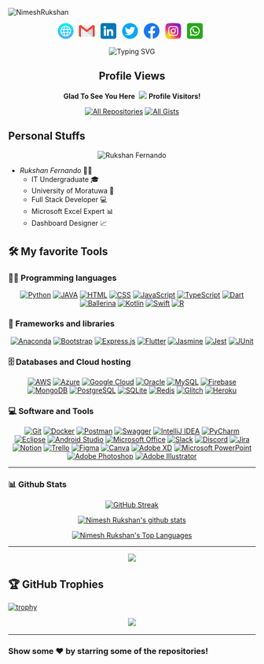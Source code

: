 ![NimeshRukshan](assets)

<p align="center">
	<a href="https://bit.ly/NimeshRukshan" title="Web"><img src="assets/LogoIcons/web.png" alt="Web" width="32" height="32"></a> &nbsp;
	<a href="mailto:nimeshrukshan@gmail.com" title="email"><img src="assets/LogoIcons/gmail.png" alt="Email" width="32" height="32"></a> &nbsp;
	<a href="https://www.linkedin.com/in/nimesh-rukshan" title="LinkedIn"><img src="assets/LogoIcons/linkedin.png" alt="LinkedIn" width="32" height="32"></a> &nbsp;
	<a href="https://twitter.com/NimeshRukshan" title="Twitter"><img src="assets/LogoIcons/twitter.png" alt="Twitter" width="32" height="32"></a> &nbsp;
	<a href="https://www.facebook.com/nimesh.rukshan" title="Facebook"><img src="assets/LogoIcons/facebook.png" alt="Facebook" width="32" height="32"></a> &nbsp;
	<a href="https://instagram.com/nimeshrukshan" title="Instagram"><img src="assets/LogoIcons/instagram.png" alt="Instagram" width="32" height="32"></a> &nbsp;
	<a href="https://api.whatsapp.com/send?phone=94768839442" title="WhatsApp"><img src="assets/LogoIcons/whatsapp.png" alt="WhatsApp" width="32" height="32"></a> &nbsp;
</p>

<p align="center">
	<img src="https://readme-typing-svg.herokuapp.com?font=Martian+Mono&weight=600&size=48&pause=1000&color=29a71a&center=true&vCenter=true&random=false&width=1500&height=200&lines=IT+Undergraduate+%F0%9F%91%A8%F0%9F%8F%BB%E2%80%8D%F0%9F%92%BB;Full+Stack+Developer+%F0%9F%92%BB;Microsoft+Excel+Expert+%F0%9F%92%BB;Dashboard+Designer+%F0%9F%93%88" alt="Typing SVG" />
</p>

<h2 align="center">Profile Views</h2>
<p align="center">
	<b>Glad To See You Here</b>&nbsp;
	<img src="https://profile-counter.glitch.me/NimeshRukshan/count.svg">
	<b>Profile Visitors!</b>   
</p>

<p align="center">
  <a href="https://github.com/NimeshRukshan?tab=repositories&sort=stargazers" target="_blank"><img alt="All Repositories" title="All Repositories" src="https://custom-icon-badges.herokuapp.com/badge/-All%20Repos-2962FF?style=for-the-badge&logoColor=white&logo=repo"/></a>
  <a href="https://gist.github.com/NimeshRukshan" target="_blank"><img alt="All Gists" title="All Gists" src="https://custom-icon-badges.herokuapp.com/badge/-All%20Gists-2962FF?style=for-the-badge&logoColor=white&logo=gist"/></a>
</p>

## Personal Stuffs

<p align="center">
    <img src="/mnt/data/file-kFpVEXb5JVxLsWyelysxKmqn" alt="Rukshan Fernando"/>
</p>

- *Rukshan Fernando* 👨‍🎓
  - IT Undergraduate 🎓
  - University of Moratuwa 🏫
  - Full Stack Developer 💻
  - Microsoft Excel Expert 📊
  - Dashboard Designer 📈

## 🛠 My favorite Tools

### 👨‍💻 Programming languages

<p align="center">
	<a href="https://github.com/search?q=user%3ANimeshRukshan+language%3Apython"><img alt="Python" src="https://img.shields.io/badge/python-3670A0?style=for-the-badge&logo=python&logoColor=ffdd54"></a>
	<a href="https://github.com/search?q=user%3ANimeshRukshan+language%3Ajava"><img alt="JAVA" src="https://img.shields.io/badge/java-%23ED8B00.svg?style=for-the-badge&logo=java&logoColor=white"></a>
	<a href="https://github.com/search?q=user%3ANimeshRukshan+language%3Ahtml"><img alt="HTML" src="https://img.shields.io/badge/html5-%23E34F26.svg?style=for-the-badge&logo=html5&logoColor=white"></a>
	<a href="https://github.com/search?q=user%3ANimeshRukshan+language%3Acss"><img alt="CSS" src="https://img.shields.io/badge/css3-%231572B6.svg?style=for-the-badge&logo=css3&logoColor=white"></a>
	<a href="https://github.com/search?q=user%3ANimeshRukshan+language%3Ajavascript"><img alt="JavaScript" src="https://img.shields.io/badge/javascript-%23323330.svg?style=for-the-badge&logo=javascript&logoColor=%23F7DF1E"></a>
	<a href="https://github.com/search?q=user%3ANimeshRukshan+language%3Atypescript"><img alt="TypeScript" src="https://img.shields.io/badge/typescript-%23007ACC.svg?style=for-the-badge&logo=typescript&logoColor=white"></a>
	<a href="https://github.com/search?q=user%3ANimeshRukshan+language%3Adart"><img alt="Dart" src="https://img.shields.io/badge/dart-%230175C2.svg?style=for-the-badge&logo=dart&logoColor=white"></a>
	<a href="https://github.com/search?q=user%3ANimeshRukshan+language%3Aballerina"><img alt="Ballerina" src="https://img.shields.io/badge/ballerina-%52C3C2.svg?style=for-the-badge&logo=ballerina&logoColor=52C3C2"></a>
	<a href="https://github.com/search?q=user%3ANimeshRukshan+language%3Akotlin"><img alt="Kotlin" src="https://img.shields.io/badge/kotlin-%230095D5.svg?style=for-the-badge&logo=kotlin&logoColor=white"></a>
	<a href="https://github.com/search?q=user%3ANimeshRukshan+language%3Aswift"><img alt="Swift" src="https://img.shields.io/badge/swift-F54A2A?style=for-the-badge&logo=swift&logoColor=white"></a>
	<a href="https://github.com/search?q=user%3ANimeshRukshan+language%3AR"><img alt="R" src="https://img.shields.io/badge/r-%23276DC3.svg?style=for-the-badge&logo=r&logoColor=white"></a>
</p>

### 🧰 Frameworks and libraries

<p align="center">
	<a href="#"><img alt="Anaconda" src="https://img.shields.io/badge/Anaconda-%2344A833.svg?style=for-the-badge&logo=anaconda&logoColor=white"></a>
	<a href="#"><img alt="Bootstrap" src="https://img.shields.io/badge/bootstrap-%23563D7C.svg?style=for-the-badge&logo=bootstrap&logoColor=white"></a>
	<a href="#"><img alt="Express.js" src="https://img.shields.io/badge/express.js-%23404d59.svg?style=for-the-badge&logo=express&logoColor=%2361DAFB"></a>
	<a href="#"><img alt="Flutter" src="https://img.shields.io/badge/Flutter-%2302569B.svg?style=for-the-badge&logo=Flutter&logoColor=white"></a>
	<a href="#"><img alt="Jasmine" src="https://img.shields.io/badge/jasmine-%238A4182.svg?style=for-the-badge&logo=jasmine&logoColor=white"></a>
	<a href="#"><img alt="Jest" src="https://img.shields.io/badge/jest-C21325?style=for-the-badge&logo=jest&logoColor=white"></a>
	<a href="#"><img alt="JUnit" src="https://img.shields.io/badge/JUnit-25A162?style=for-the-badge&logo=JUnit"></a>
</p>

### 🗄 Databases and Cloud hosting

<p align="center">
	<a href="#"><img alt="AWS" src="https://img.shields.io/badge/Amazon%20AWS-%23232F3E.svg?style=for-the-badge&logo=amazon-aws"></a>
	<a href="#"><img alt="Azure" src="https://img.shields.io/badge/Microsoft%20Azure-%230072C6.svg?style=for-the-badge&logo=microsoft-azure"></a>
	<a href="#"><img alt="Google Cloud" src="https://img.shields.io/badge/Google%20Cloud-%234285F4.svg?style=for-the-badge&logo=google-cloud&logoColor=white"></a>
	<a href="#"><img alt="Oracle" src="https://img.shields.io/badge/Oracle-F80000?style=for-the-badge&logo=oracle&logoColor=white"></a>
	<a href="#"><img alt="MySQL" src="https://img.shields.io/badge/mysql-%2300f.svg?style=for-the-badge&logo=mysql&logoColor=white"></a>
	<a href="#"><img alt="Firebase" src="https://img.shields.io/badge/firebase-%23039BE5.svg?style=for-the-badge&logo=firebase"></a>
	<a href="#"><img alt="MongoDB" src="https://img.shields.io/badge/mongodb-%2347A248.svg?style=for-the-badge&logo=mongodb&logoColor=white"></a>
	<a href="#"><img alt="PostgreSQL" src="https://img.shields.io/badge/postgreSQL-%23316192.svg?style=for-the-badge&logo=postgresql&logoColor=white"></a>
	<a href="#"><img alt="SQLite" src="https://img.shields.io/badge/sqlite-%2307405e.svg?style=for-the-badge&logo=sqlite&logoColor=white"></a>
	<a href="#"><img alt="Redis" src="https://img.shields.io/badge/redis-%23DD0031.svg?style=for-the-badge&logo=redis&logoColor=white"></a>
	<a href="#"><img alt="Glitch" src="https://img.shields.io/badge/Glitch-%233333FF.svg?style=for-the-badge&logo=glitch&logoColor=white"></a>
	<a href="#"><img alt="Heroku" src="https://img.shields.io/badge/Heroku-%23430098.svg?style=for-the-badge&logo=heroku&logoColor=white"></a>
</p>

### 💻 Software and Tools

<p align="center">
	<a href="#"><img alt="Git" src="https://img.shields.io/badge/git-%23F05033.svg?style=for-the-badge&logo=git&logoColor=white"></a>
	<a href="#"><img alt="Docker" src="https://img.shields.io/badge/docker-%230db7ed.svg?style=for-the-badge&logo=docker&logoColor=white"></a>
	<a href="#"><img alt="Postman" src="https://img.shields.io/badge/Postman-FF6C37?style=for-the-badge&logo=postman&logoColor=white"></a>
	<a href="#"><img alt="Swagger" src="https://img.shields.io/badge/-Swagger-%23Clojure?style=for-the-badge&logo=swagger&logoColor=white"></a>
	<a href="#"><img alt="IntelliJ IDEA" src="https://img.shields.io/badge/IntelliJIDEA-000000.svg?style=for-the-badge&logo=intellij-idea&logoColor=white"></a>
	<a href="#"><img alt="PyCharm" src="https://img.shields.io/badge/pycharm-143?style=for-the-badge&logo=pycharm&logoColor=black&color=black&labelColor=green"></a>
	<a href="#"><img alt="Eclipse" src="https://img.shields.io/badge/Eclipse-FE7A16.svg?style=for-the-badge&logo=apache-eclipse-ide&logoColor=white"></a>
	<a href="#"><img alt="Android Studio" src="https://img.shields.io/badge/Android%20Studio-3DDC84.svg?style=for-the-badge&logo=android-studio&logoColor=white"></a>
	<a href="#"><img alt="Microsoft Office" src="https://img.shields.io/badge/Microsoft_Office-D83B01?style=for-the-badge&logo=microsoft-office&logoColor=white"></a>
	<a href="#"><img alt="Slack" src="https://img.shields.io/badge/Slack-4A154B?style=for-the-badge&logo=slack&logoColor=white"></a>
	<a href="#"><img alt="Discord" src="https://img.shields.io/badge/Discord-%237289DA.svg?style=for-the-badge&logo=discord&logoColor=white"></a>
	<a href="#"><img alt="Jira" src="https://img.shields.io/badge/Jira-000000.svg?style=for-the-badge&logo=jira&logoColor=white"></a>
	<a href="#"><img alt="Notion" src="https://img.shields.io/badge/Notion-%23000000.svg?style=for-the-badge&logo=notion&logoColor=white"></a>
	<a href="#"><img alt="Trello" src="https://img.shields.io/badge/Trello-%23026AA7.svg?style=for-the-badge&logo=Trello&logoColor=white"></a>
	<a href="#"><img alt="Figma" src="https://img.shields.io/badge/figma-F24E1E.svg?style=for-the-badge&logo=figma&logoColor=white"></a>
	<a href="#"><img alt="Canva" src="https://img.shields.io/badge/Canva-%2300C4CC.svg?style=for-the-badge&logo=Canva&logoColor=white"></a>
	<a href="#"><img alt="Adobe XD" src="https://img.shields.io/badge/Adobe%20XD-470137?style=for-the-badge&logo=Adobe%20XD&logoColor=#FF61F6"></a>
	<a href="#"><img alt="Microsoft PowerPoint" src="https://img.shields.io/badge/Microsoft%20PowerPoint-B7472A?style=for-the-badge&logo=microsoft-powerpoint&logoColor=white"></a>
	<a href="#"><img alt="Adobe Photoshop" src="https://img.shields.io/badge/adobephotoshop-%2331A8FF.svg?style=for-the-badge&logo=adobephotoshop&logoColor=white"></a>
	<a href="#"><img alt="Adobe Illustrator" src="https://img.shields.io/badge/adobeillustrator-%23FF9A00.svg?style=for-the-badge&logo=adobeillustrator&logoColor=white"></a>
</p>

---

### 📊 Github Stats

<p align="center">
	<a href="#"><img alt="GitHub Streak" src="http://github-readme-streak-stats.herokuapp.com?user=NimeshRukshan&theme=dark&hide_border=true&date_format=j%20M%5B%20Y%5D&stroke=0000&background=060A0CD0"/></a>
</p>
<p align="center">
	<a href="#"><img alt="Nimesh Rukshan's github stats" src="https://github-readme-stats.vercel.app/api?username=NimeshRukshan&show_icons=true&count_private=true&theme=dark&hide_border=true&bg_color=0D1117" /></a>
</p>
<p align="center">
	<a href="#"><img alt="Nimesh Rukshan's Top Languages" src="https://github-readme-stats.vercel.app/api/top-langs/?username=NimeshRukshan&langs_count=8&count_private=true&layout=compact&theme=dark&hide_border=true&bg_color=0D1117"/></a>
</p>

---

<p align="center">
    <img src="https://github.com/NimeshRukshan/NimeshRukshan/blob/output/github-contribution-grid-snake-dark.svg">
</p>

## 🏆 GitHub Trophies
[![trophy](https://github-profile-trophy.vercel.app/?username=NimeshRukshan)](https://github.com/ryo-ma/github-profile-trophy)

<p align="center">
	<img src="assets/BottomImage.gif">
</p>

---

### Show some ❤ by starring some of the repositories!

<div align="center">

</div>
